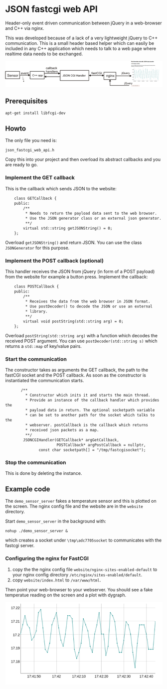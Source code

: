 # JSON fastcgi web API

Header-only event driven communication between jQuery in a web-browser and C++ via nginx.

This was developed because of a lack of a very lightweight jQuery to C++
communication. This is a small header based helper which can easily be
included in any C++ application which needs to talk to a web page
where realtime data needs to be exchanged.

![alt tag](dataflow.png)

## Prerequisites

```
apt-get install libfcgi-dev
```

## Howto

The only file you need is:
```
json_fastcgi_web_api.h
```
Copy this into your project and then overload its
abstract callbacks and you are ready to go.

### Implement the GET callback

This is the callback which sends JSON to the website:

```
	class GETCallback {
	public:
		/**
		 * Needs to return the payload data sent to the web browser.
		 * Use the JSON generator class or an external json generator.
		 **/
		virtual std::string getJSONString() = 0;
	};
```
Overload `getJSONString()` and return JSON. You can use the
class `JSONGenerator` for this purpose.

### Implement the POST callback (optional)

This handler receives the JSON from jQuery (in form of a POST payload) from the
website for example a button press. Implement the callback:

```
	class POSTCallback {
	public:
		/**
		 * Receives the data from the web browser in JSON format.
		 * Use postDecoder() to decode the JSON or use an external
		 * library.
		 **/
		virtual void postString(std::string arg) = 0;
	};
```
Overload `postString(std::string arg)` with a function
which decodes the received POST argument.
You can use `postDecoder(std::string s)` which returns a `std::map` of key/value pairs.

### Start the communication

The constructor takes as arguments the GET callback, the
path to the fastCGI socket and the POST callback. As
soon as the constructor is instantiated the communication
starts.

```
       /**
         * Constructor which inits it and starts the main thread.
         * Provide an instance of the callback handler which provides the
         * payload data in return. The optional socketpath variable
         * can be set to another path for the socket which talks to the
         * webserver. postCallback is the callback which returns
         * received json packets as a map.
         **/
        JSONCGIHandler(GETCallback* argGetCallback,
                       POSTCallback* argPostCallback = nullptr,
		       const char socketpath[] = "/tmp/fastcgisocket");
```

### Stop the communication

This is done by deleting the instance.


## Example code

The `demo_sensor_server` fakes a temperature sensor
and this is plotted on the screen. The nginx
config file and the website are in the `website`
directory.

Start `demo_sensor_server`
in the background with:
```
nohup ./demo_sensor_server &
```
which creates a socket under `\tmp\adc7705socket` to communicates with
the fastcgi server.

### Configuring the nginx for FastCGI

 1. copy the the nginx config file `website/nginx-sites-enabled-default` to your
    nginx config directory `/etc/nginx/sites-enabled/default`.
 2. copy `website/index.html` to `/var/www/html`.
 
Then point your web-browser to your webserver. You should see a fake
temperatue reading on the screen and a plot with dygraph.

![alt tag](screenshot.png)
